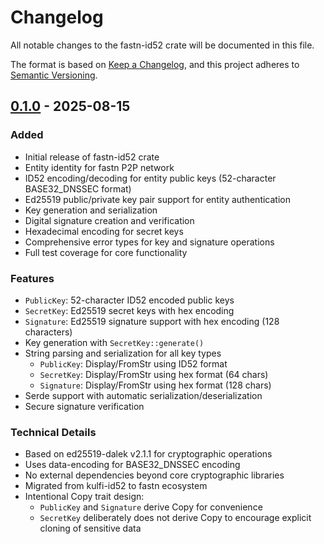 # Changelog

All notable changes to the fastn-id52 crate will be documented in this file.

The format is based on [Keep a Changelog](https://keepachangelog.com/en/1.0.0/),
and this project adheres
to [Semantic Versioning](https://semver.org/spec/v2.0.0.html).

## [0.1.0] - 2025-08-15

### Added

- Initial release of fastn-id52 crate
- Entity identity for fastn P2P network
- ID52 encoding/decoding for entity public keys (52-character BASE32_DNSSEC format)
- Ed25519 public/private key pair support for entity authentication
- Key generation and serialization
- Digital signature creation and verification
- Hexadecimal encoding for secret keys
- Comprehensive error types for key and signature operations
- Full test coverage for core functionality

### Features

- `PublicKey`: 52-character ID52 encoded public keys
- `SecretKey`: Ed25519 secret keys with hex encoding
- `Signature`: Ed25519 signature support with hex encoding (128 characters)
- Key generation with `SecretKey::generate()`
- String parsing and serialization for all key types
    - `PublicKey`: Display/FromStr using ID52 format
    - `SecretKey`: Display/FromStr using hex format (64 chars)
    - `Signature`: Display/FromStr using hex format (128 chars)
- Serde support with automatic serialization/deserialization
- Secure signature verification

### Technical Details

- Based on ed25519-dalek v2.1.1 for cryptographic operations
- Uses data-encoding for BASE32_DNSSEC encoding
- No external dependencies beyond core cryptographic libraries
- Migrated from kulfi-id52 to fastn ecosystem
- Intentional Copy trait design:
    - `PublicKey` and `Signature` derive Copy for convenience
    - `SecretKey` deliberately does not derive Copy to encourage explicit
      cloning of sensitive data

[0.1.0]: https://github.com/fastn-stack/fastn/releases/tag/fastn-id52-v0.1.0
